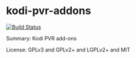 #           kodi-pvr-addons
 
[![Build Status](https://travis-ci.org/UnitedRPMs/kodi-pvr-addons.svg?branch=master)](https://travis-ci.org/UnitedRPMs/kodi-pvr-addons)

Summary:        Kodi PVR add-ons
 
License:        GPLv3 and GPLv2+ and LGPLv2+ and MIT
 
